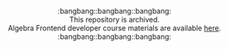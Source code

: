 <div align="center">:bangbang::bangbang::bangbang:<br>This repository is archived.<br>Algebra Frontend developer course materials are available <a href="https://github.com/dstrekelj/algebra-front-end-developer-course-workbook">here</a>.<br>:bangbang::bangbang::bangbang:</div>
